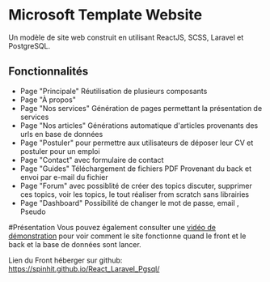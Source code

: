 # Microsoft Template Website
Un modèle de site web construit en utilisant ReactJS, SCSS, Laravel et PostgreSQL.
## Fonctionnalités
- Page "Principale" Réutilisation de plusieurs composants
- Page "À propos" 
- Page "Nos services" Génération de pages permettant la présentation de services
- Page "Nos articles" Générations automatique d'articles provenants des urls en base de données
- Page "Postuler" pour permettre aux utilisateurs de déposer leur CV et postuler pour un emploi
- Page "Contact" avec formulaire de contact
- Page "Guides" Téléchargement de fichiers PDF Provenant du back et envoi par e-mail du fichier
- Page "Forum" avec possiblité de créer des topics discuter, supprimer ces topics, voir les topics, le tout réaliser from scratch sans librairies
- Page "Dashboard" Possibilité de changer le mot de passe, email , Pseudo

#Présentation
Vous pouvez également consulter une [vidéo de démonstration](https://www.youtube.com/watch?v=svE0Jbza9gs&feature=youtu.be) pour voir comment le site fonctionne quand le front et le back et la base de données sont lancer.

Lien du Front héberger sur github:
https://spinhit.github.io/React_Laravel_Pgsql/
